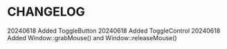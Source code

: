 # CHANGELOG #

20240618 Added ToggleButton
20240618 Added ToggleControl
20240618 Added Window::grabMouse() and Window::releaseMouse()
